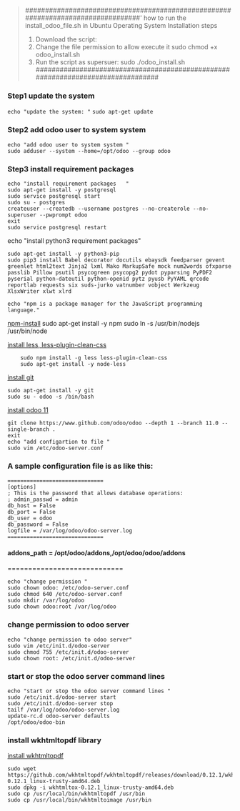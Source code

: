 
> #################################################################################' 
 >how to run the install_odoo_file.sh in Ubuntu Operating System Installation steps
>1. Download the script:
>2. Change the file permission to allow execute it
>sudo chmod +x odoo_install.sh
>3. Run the script as supersuer:
>sudo ./odoo_install.sh
>################################################################################

### Step1 update the system 
`echo "update the system: "`
`sudo apt-get update`

### Step2  add odoo user to system system 

    echo "add odoo user to system system "
    sudo adduser --system --home=/opt/odoo --group odoo
### Step3 install requirement packages  

    echo "install requirement packages   "
    sudo apt-get install -y postgresql
    sudo service postgresql start
    sudo su - postgres
    createuser --createdb --username postgres --no-createrole --no-superuser --pwprompt odoo
    exit
    sudo service postgresql restart

echo "install  python3 requirement packages"

    sudo apt-get install -y python3-pip
    sudo pip3 install Babel decorator docutils ebaysdk feedparser gevent greenlet html2text Jinja2 lxml Mako MarkupSafe mock num2words ofxparse passlib Pillow psutil psycogreen psycopg2 pydot pyparsing PyPDF2 pyserial python-dateutil python-openid pytz pyusb PyYAML qrcode reportlab requests six suds-jurko vatnumber vobject Werkzeug XlsxWriter xlwt xlrd

    echo "npm is a package manager for the JavaScript programming language."

 [npm-install](https://docs.npmjs.com/cli/install.html)
        sudo apt-get install -y npm
        sudo ln -s /usr/bin/nodejs /usr/bin/node
        
[install less, less-plugin-clean-css](https://github.com/less/less-plugin-clean-css)

        sudo npm install -g less less-plugin-clean-css
        sudo apt-get install -y node-less 

[install git](https://git-scm.com/download/linux)


    sudo apt-get install -y git
    sudo su - odoo -s /bin/bash
    
[install odoo 11](https://github.com/odoo/odoo)
    
    git clone https://www.github.com/odoo/odoo --depth 1 --branch 11.0 --single-branch . 
    exit
    echo "add configartion to file "
    sudo vim /etc/odoo-server.conf

### A sample configuration file is as like this:

    ==============================
    [options]
    ; This is the password that allows database operations:
    ; admin_passwd = admin
    db_host = False
    db_port = False
    db_user = odoo
    db_password = False
    logfile = /var/log/odoo/odoo-server.log
    ==============================
    
#### addons_path = /opt/odoo/addons,/opt/odoo/odoo/addons
============================

   

    echo "change permission "
    sudo chown odoo: /etc/odoo-server.conf
    sudo chmod 640 /etc/odoo-server.conf
    sudo mkdir /var/log/odoo
    sudo chown odoo:root /var/log/odoo
    
### change permission to odoo server

    echo "change permission to odoo server"
    sudo vim /etc/init.d/odoo-server
    sudo chmod 755 /etc/init.d/odoo-server
    sudo chown root: /etc/init.d/odoo-server

### start or stop the odoo server command lines

    echo "start or stop the odoo server command lines "
    sudo /etc/init.d/odoo-server start
    sudo /etc/init.d/odoo-server stop
    tailf /var/log/odoo/odoo-server.log
    update-rc.d odoo-server defaults
    /opt/odoo/odoo-bin

### install wkhtmltopdf library 
[install wkhtmltopdf](https://wkhtmltopdf.org/)

    

    sudo wget https://github.com/wkhtmltopdf/wkhtmltopdf/releases/download/0.12.1/wkhtmltox-0.12.1_linux-trusty-amd64.deb
    sudo dpkg -i wkhtmltox-0.12.1_linux-trusty-amd64.deb
    sudo cp /usr/local/bin/wkhtmltopdf /usr/bin
    sudo cp /usr/local/bin/wkhtmltoimage /usr/bin




